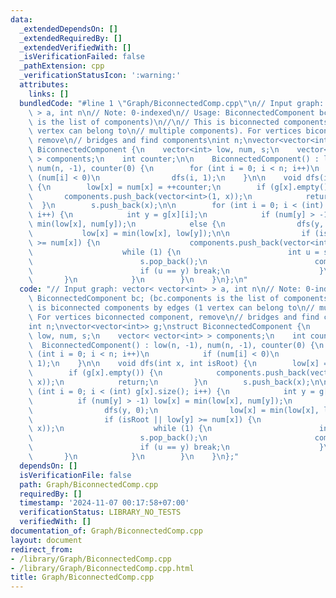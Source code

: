 ```yaml
---
data:
  _extendedDependsOn: []
  _extendedRequiredBy: []
  _extendedVerifiedWith: []
  _isVerificationFailed: false
  _pathExtension: cpp
  _verificationStatusIcon: ':warning:'
  attributes:
    links: []
  bundledCode: "#line 1 \"Graph/BiconnectedComp.cpp\"\n// Input graph: vector< vector<int>\
    \ > a, int n\n// Note: 0-indexed\n// Usage: BiconnectedComponent bc; (bc.components\
    \ is the list of components)\n//\n// This is biconnected components by edges (1\
    \ vertex can belong to\n// multiple components). For vertices biconnected component,\
    \ remove\n// bridges and find components\nint n;\nvector<vector<int>> g;\nstruct\
    \ BiconnectedComponent {\n    vector<int> low, num, s;\n    vector< vector<int>\
    \ > components;\n    int counter;\n\n    BiconnectedComponent() : low(n, -1),\
    \ num(n, -1), counter(0) {\n        for (int i = 0; i < n; i++)\n            if\
    \ (num[i] < 0)\n                dfs(i, 1);\n    }\n\n    void dfs(int x, int isRoot)\
    \ {\n        low[x] = num[x] = ++counter;\n        if (g[x].empty()) {\n     \
    \       components.push_back(vector<int>(1, x));\n            return;\n      \
    \  }\n        s.push_back(x);\n\n        for (int i = 0; i < (int) g[x].size();\
    \ i++) {\n            int y = g[x][i];\n            if (num[y] > -1) low[x] =\
    \ min(low[x], num[y]);\n            else {\n                dfs(y, 0);\n     \
    \           low[x] = min(low[x], low[y]);\n\n                if (isRoot || low[y]\
    \ >= num[x]) {\n                    components.push_back(vector<int>(1, x));\n\
    \                    while (1) {\n                        int u = s.back();\n\
    \                        s.pop_back();\n                        components.back().push_back(u);\n\
    \                        if (u == y) break;\n                    }\n         \
    \       }\n            }\n        }\n    }\n};\n"
  code: "// Input graph: vector< vector<int> > a, int n\n// Note: 0-indexed\n// Usage:\
    \ BiconnectedComponent bc; (bc.components is the list of components)\n//\n// This\
    \ is biconnected components by edges (1 vertex can belong to\n// multiple components).\
    \ For vertices biconnected component, remove\n// bridges and find components\n\
    int n;\nvector<vector<int>> g;\nstruct BiconnectedComponent {\n    vector<int>\
    \ low, num, s;\n    vector< vector<int> > components;\n    int counter;\n\n  \
    \  BiconnectedComponent() : low(n, -1), num(n, -1), counter(0) {\n        for\
    \ (int i = 0; i < n; i++)\n            if (num[i] < 0)\n                dfs(i,\
    \ 1);\n    }\n\n    void dfs(int x, int isRoot) {\n        low[x] = num[x] = ++counter;\n\
    \        if (g[x].empty()) {\n            components.push_back(vector<int>(1,\
    \ x));\n            return;\n        }\n        s.push_back(x);\n\n        for\
    \ (int i = 0; i < (int) g[x].size(); i++) {\n            int y = g[x][i];\n  \
    \          if (num[y] > -1) low[x] = min(low[x], num[y]);\n            else {\n\
    \                dfs(y, 0);\n                low[x] = min(low[x], low[y]);\n\n\
    \                if (isRoot || low[y] >= num[x]) {\n                    components.push_back(vector<int>(1,\
    \ x));\n                    while (1) {\n                        int u = s.back();\n\
    \                        s.pop_back();\n                        components.back().push_back(u);\n\
    \                        if (u == y) break;\n                    }\n         \
    \       }\n            }\n        }\n    }\n};"
  dependsOn: []
  isVerificationFile: false
  path: Graph/BiconnectedComp.cpp
  requiredBy: []
  timestamp: '2024-11-07 00:17:58+07:00'
  verificationStatus: LIBRARY_NO_TESTS
  verifiedWith: []
documentation_of: Graph/BiconnectedComp.cpp
layout: document
redirect_from:
- /library/Graph/BiconnectedComp.cpp
- /library/Graph/BiconnectedComp.cpp.html
title: Graph/BiconnectedComp.cpp
---
```

